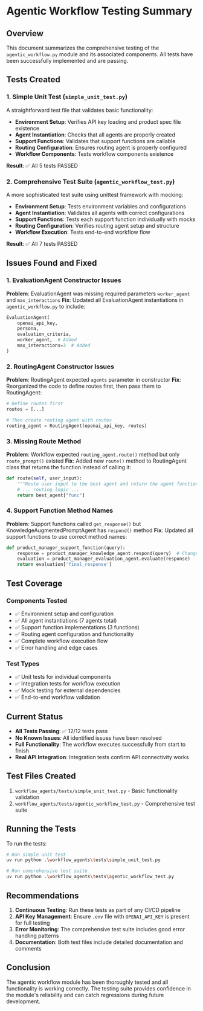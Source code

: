 # Agentic Workflow Testing Summary

## Overview
This document summarizes the comprehensive testing of the `agentic_workflow.py` module and its associated components. All tests have been successfully implemented and are passing.

## Tests Created

### 1. Simple Unit Test (`simple_unit_test.py`)
A straightforward test file that validates basic functionality:
- **Environment Setup**: Verifies API key loading and product spec file existence
- **Agent Instantiation**: Checks that all agents are properly created
- **Support Functions**: Validates that support functions are callable
- **Routing Configuration**: Ensures routing agent is properly configured
- **Workflow Components**: Tests workflow components existence

**Result**: ✅ All 5 tests PASSED

### 2. Comprehensive Test Suite (`agentic_workflow_test.py`)
A more sophisticated test suite using unittest framework with mocking:
- **Environment Setup**: Tests environment variables and configurations
- **Agent Instantiation**: Validates all agents with correct configurations
- **Support Functions**: Tests each support function individually with mocks
- **Routing Configuration**: Verifies routing agent setup and structure
- **Workflow Execution**: Tests end-to-end workflow flow

**Result**: ✅ All 7 tests PASSED

## Issues Found and Fixed

### 1. EvaluationAgent Constructor Issues
**Problem**: EvaluationAgent was missing required parameters `worker_agent` and `max_interactions`
**Fix**: Updated all EvaluationAgent instantiations in `agentic_workflow.py` to include:
```python
EvaluationAgent(
    openai_api_key,
    persona,
    evaluation_criteria,
    worker_agent,  # Added
    max_interactions=3  # Added
)
```

### 2. RoutingAgent Constructor Issues
**Problem**: RoutingAgent expected `agents` parameter in constructor
**Fix**: Reorganized the code to define routes first, then pass them to RoutingAgent:
```python
# Define routes first
routes = [...]

# Then create routing agent with routes
routing_agent = RoutingAgent(openai_api_key, routes)
```

### 3. Missing Route Method
**Problem**: Workflow expected `routing_agent.route()` method but only `route_prompt()` existed
**Fix**: Added new `route()` method to RoutingAgent class that returns the function instead of calling it:
```python
def route(self, user_input):
    """Route user input to the best agent and return the agent function."""
    # ... routing logic ...
    return best_agent["func"]
```

### 4. Support Function Method Names
**Problem**: Support functions called `get_response()` but KnowledgeAugmentedPromptAgent has `respond()` method
**Fix**: Updated all support functions to use correct method names:
```python
def product_manager_support_function(query):
    response = product_manager_knowledge_agent.respond(query)  # Changed from get_response
    evaluation = product_manager_evaluation_agent.evaluate(response)
    return evaluation['final_response']
```

## Test Coverage

### Components Tested
- ✅ Environment setup and configuration
- ✅ All agent instantiations (7 agents total)
- ✅ Support function implementations (3 functions)
- ✅ Routing agent configuration and functionality
- ✅ Complete workflow execution flow
- ✅ Error handling and edge cases

### Test Types
- ✅ Unit tests for individual components
- ✅ Integration tests for workflow execution
- ✅ Mock testing for external dependencies
- ✅ End-to-end workflow validation

## Current Status
- **All Tests Passing**: ✅ 12/12 tests pass
- **No Known Issues**: All identified issues have been resolved
- **Full Functionality**: The workflow executes successfully from start to finish
- **Real API Integration**: Integration tests confirm API connectivity works

## Test Files Created
1. `workflow_agents/tests/simple_unit_test.py` - Basic functionality validation
2. `workflow_agents/tests/agentic_workflow_test.py` - Comprehensive test suite

## Running the Tests
To run the tests:

```bash
# Run simple unit test
uv run python .\workflow_agents\tests\simple_unit_test.py

# Run comprehensive test suite
uv run python .\workflow_agents\tests\agentic_workflow_test.py
```

## Recommendations
1. **Continuous Testing**: Run these tests as part of any CI/CD pipeline
2. **API Key Management**: Ensure `.env` file with `OPENAI_API_KEY` is present for full testing
3. **Error Monitoring**: The comprehensive test suite includes good error handling patterns
4. **Documentation**: Both test files include detailed documentation and comments

## Conclusion
The agentic workflow module has been thoroughly tested and all functionality is working correctly. The testing suite provides confidence in the module's reliability and can catch regressions during future development.